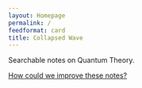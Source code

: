 ```yaml
---
layout: Homepage
permalink: /
feedformat: card
title: Collapsed Wave
---
```


Searchable notes on Quantum Theory.

[How could we improve these notes?](https://github.com/migueltorrescosta/collapsedwave/issues/new/choose)
